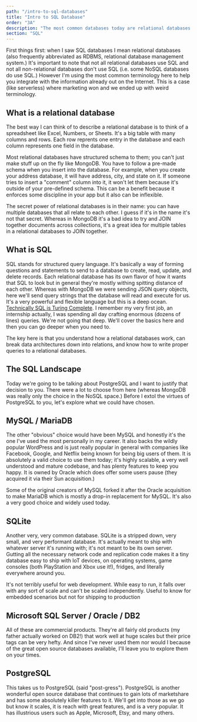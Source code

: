 ```yaml
---
path: "/intro-to-sql-databases"
title: "Intro to SQL Database"
order: "3A"
description: "The most common databases today are relational databases. Brian goes over the landscape of current SQL-based relational databases and some of their features."
section: "SQL"
---
```


First things first: when I saw SQL databases I mean relational databases (also frequently abbreviated as RDBMS, relational database management system.) It's important to note that not all relational databases use SQL and not all non-relational databases don't use SQL (i.e. some NoSQL databases do use SQL.) However I'm using the most common terminology here to help you integrate with the information already out on the Internet. This is a case (like serverless) where marketing won and we ended up with weird terminology.

## What is a relational database

The best way I can think of to describe a relational database is to think of a spreadsheet like Excel, Numbers, or Sheets. It's a big table with many columns and rows. Each row reprents one entry in the database and each column represents one field in the database.

Most relational databases have structured schema to them; you can't just make stuff up on the fly like MongoDB. You have to follow a pre-made schema when you insert into the database. For example, when you create your address database, it will have address, city, and state on it. If someone tries to insert a "comment" column into it, it won't let them because it's outside of your pre-defined schema. This can be a benefit because it enforces some discipline in your app but it also can be inflexible.

The secret power of relational databases is in their name: you can have multiple databases that all relate to each other. I guess if it's in the name it's not that secret. Whereas in MongoDB it's a bad idea to try and JOIN together documents across collections, it's a great idea for multiple tables in a relational databases to JOIN together.

## What is SQL

SQL stands for structured query language. It's basically a way of forming questions and statements to send to a database to create, read, update, and delete records. Each relational database has its own flavor of how it wants that SQL to look but in general they're mostly withing spitting distance of each other. Whereas with MongoDB we were sending JSON query objects, here we'll send query strings that the database will read and execute for us. It's a very powerful and flexible language but this is a deep ocean. [Technically SQL is Turing Complete][turing]. I remember my very first job, an internship actually, I was spending all day crafting enormous (dozens of lines) queries. We're not going that deep. We'll cover the basics here and then you can go deeper when you need to.

The key here is that you understand how a relational databases work, can break data architectures down into relations, and know how to write proper queries to a relational databases.

## The SQL Landscape

Today we're going to be talking about PostgreSQL and I want to justify that decision to you. There were a lot to choose from here (whereas MongoDB was really only the choice in the NoSQL space.) Before I extol the virtues of PostgreSQL to you, let's explore what we could have chosen.

## MySQL / MariaDB

The other "obvious" choice would have been MySQL and honestly it's the one I've used the most personally in my career. It also backs the wildly popular WordPress and is just really popular in general with companies like Facebook, Google, and Netflix being known for being big users of them. It is absolutely a valid choice to use them today; it's highly scalable, a very well understood and mature codebase, and has plenty features to keep you happy. It is owned by Oracle which does offer some users pause (they acquired it via their Sun acquisition.)

Some of the original creators of MySQL forked it after the Oracle acquisition to make MariaDB which is mostly a drop-in replacement for MySQL. It's also a very good choice and widely used today.

## SQLite

Another very, very common database. SQLite is a stripped down, very small, and very performant database. It's actually meant to ship with whatever server it's running with; it's not meant to be its own server. Gutting all the necessary network code and replication code makes it a tiny database easy to ship with IoT devices, on operating systems, game consoles (both PlayStation and Xbox use it!), fridges, and literally everywhere around you.

It's not terribly useful for web development. While easy to run, it falls over with any sort of scale and can't be scaled independently. Useful to know for embedded scenarios but not for shipping to production

## Microsoft SQL Server / Oracle / DB2

All of these are commercial products. They're all fairly old products (my father actually worked on DB2!) that work well at huge scales but their price tags can be very hefty. And since I've never used them nor would I because of the great open source databases available, I'll leave you to explore them on your times.

## PostgreSQL

This takes us to PostgreSQL (said "post-gress"). PostgreSQL is another wonderful open source database that continues to gain lots of marketshare and has some absolutely killer features to it. We'll get into those as we go but know it scales, it is reach with great features, and is a very popular. It has illustrious users such as Apple, Microsoft, Etsy, and many others.

[turing]: https://stackoverflow.com/a/7580013
